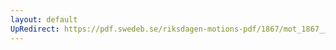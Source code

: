 ```yaml
---
layout: default
UpRedirect: https://pdf.swedeb.se/riksdagen-motions-pdf/1867/mot_1867__ak__00171/mot_1867__ak__00171_002.pdf
---
```

